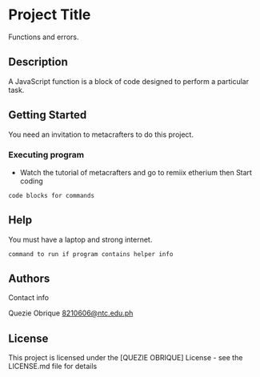 # Project Title

Functions and errors.

## Description

A JavaScript function is a block of code designed to perform a particular task.


## Getting Started

You need an invitation to metacrafters to do this project.
### Executing program

* Watch the tutorial of metacrafters and go to remiix etherium
then Start coding
```
code blocks for commands
```

## Help

You must have a laptop and strong internet.
```
command to run if program contains helper info
```

## Authors

Contact info

Quezie Obrique 
8210606@ntc.edu.ph
## License

This project is licensed under the [QUEZIE OBRIQUE] License - see the LICENSE.md file for details
